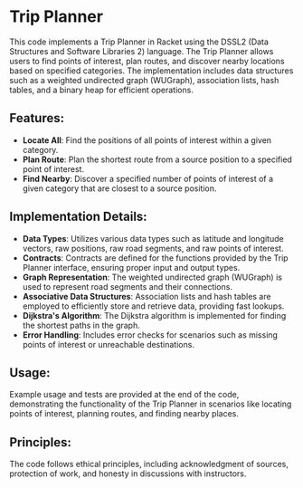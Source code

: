 # Trip Planner

This code implements a Trip Planner in Racket using the DSSL2 (Data Structures and Software Libraries 2) language. The Trip Planner allows users to find points of interest, plan routes, and discover nearby locations based on specified categories. The implementation includes data structures such as a weighted undirected graph (WUGraph), association lists, hash tables, and a binary heap for efficient operations.

## Features:

- **Locate All**: Find the positions of all points of interest within a given category.
- **Plan Route**: Plan the shortest route from a source position to a specified point of interest.
- **Find Nearby**: Discover a specified number of points of interest of a given category that are closest to a source position.

## Implementation Details:

- **Data Types**: Utilizes various data types such as latitude and longitude vectors, raw positions, raw road segments, and raw points of interest.
- **Contracts**: Contracts are defined for the functions provided by the Trip Planner interface, ensuring proper input and output types.
- **Graph Representation**: The weighted undirected graph (WUGraph) is used to represent road segments and their connections.
- **Associative Data Structures**: Association lists and hash tables are employed to efficiently store and retrieve data, providing fast lookups.
- **Dijkstra's Algorithm**: The Dijkstra algorithm is implemented for finding the shortest paths in the graph.
- **Error Handling**: Includes error checks for scenarios such as missing points of interest or unreachable destinations.

## Usage:

Example usage and tests are provided at the end of the code, demonstrating the functionality of the Trip Planner in scenarios like locating points of interest, planning routes, and finding nearby places.

## Principles:

The code follows ethical principles, including acknowledgment of sources, protection of work, and honesty in discussions with instructors.
